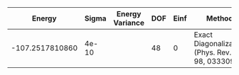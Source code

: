 | Energy          | Sigma | Energy Variance | DOF | Einf | Method                                          | Data Repository |
|-----------------|-------|-----------------|-----|------|-------------------------------------------------|-----------------|
| -107.2517810860 | 4e-10 |                 | 48  | 0    | Exact Diagonalization (Phys. Rev. E 98, 033309) |                 |
